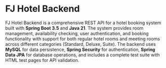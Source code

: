 # FJ Hotel Backend

FJ Hotel Backend is a comprehensive REST API for a hotel booking system built with **Spring Boot 3.5** and **Java 21**. The system provides room management, availability checking, user authentication, and booking functionality with support for both regular hotel rooms and meeting rooms across different categories (Standard, Deluxe, Suite). The backend uses **MySQL** for data persistence, **Spring Security** for authentication, **Spring Data JPA** for database operations, and includes a complete test suite with HTML test pages for API validation.


